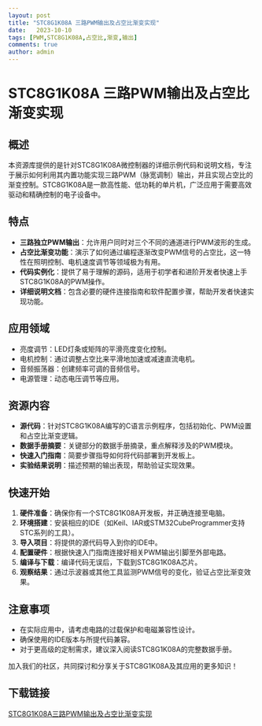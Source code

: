 ```yaml
---
layout: post
title: "STC8G1K08A 三路PWM输出及占空比渐变实现"
date:   2023-10-10
tags: [PWM,STC8G1K08A,占空比,渐变,输出]
comments: true
author: admin
---
```

# STC8G1K08A 三路PWM输出及占空比渐变实现

## 概述
本资源库提供的是针对STC8G1K08A微控制器的详细示例代码和说明文档，专注于展示如何利用其内置功能实现三路PWM（脉宽调制）输出，并且实现占空比的渐变控制。STC8G1K08A是一款高性能、低功耗的单片机，广泛应用于需要高效驱动和精确控制的电子设备中。

## 特点
- **三路独立PWM输出**：允许用户同时对三个不同的通道进行PWM波形的生成。
- **占空比渐变功能**：演示了如何通过编程逐渐改变PWM信号的占空比，这一特性在照明控制、电机速度调节等领域极为有用。
- **代码实例化**：提供了易于理解的源码，适用于初学者和进阶开发者快速上手STC8G1K08A的PWM操作。
- **详细说明文档**：包含必要的硬件连接指南和软件配置步骤，帮助开发者快速实现功能。

## 应用领域
- 亮度调节：LED灯条或矩阵的平滑亮度变化控制。
- 电机控制：通过调整占空比来平滑地加速或减速直流电机。
- 音频振荡器：创建频率可调的音频信号。
- 电源管理：动态电压调节等应用。

## 资源内容
- **源代码**：针对STC8G1K08A编写的C语言示例程序，包括初始化、PWM设置和占空比渐变逻辑。
- **数据手册摘要**：关键部分的数据手册摘录，重点解释涉及的PWM模块。
- **快速入门指南**：简要步骤指导如何将代码部署到开发板上。
- **实验结果说明**：描述预期的输出表现，帮助验证实现效果。

## 快速开始
1. **硬件准备**：确保你有一个STC8G1K08A开发板，并正确连接至电脑。
2. **环境搭建**：安装相应的IDE（如Keil、IAR或STM32CubeProgrammer支持STC系列的工具）。
3. **导入项目**：将提供的源代码导入到你的IDE中。
4. **配置硬件**：根据快速入门指南连接好相关PWM输出引脚至外部电路。
5. **编译与下载**：编译代码无误后，下载到STC8G1K08A芯片。
6. **观察结果**：通过示波器或其他工具监测PWM信号的变化，验证占空比渐变效果。

## 注意事项
- 在实际应用中，请考虑电路的过载保护和电磁兼容性设计。
- 确保使用的IDE版本与所提代码兼容。
- 对于更高级的定制需求，建议深入阅读STC8G1K08A的完整数据手册。

加入我们的社区，共同探讨和分享关于STC8G1K08A及其应用的更多知识！

## 下载链接

[STC8G1K08A三路PWM输出及占空比渐变实现](https://pan.quark.cn/s/31ad5b6c1140)